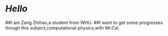 # *Hello*
##I am Zang Zhihao,a student from WHU.
##I want to get some progresses though this subject,computational physics,with Mr.Cai.

